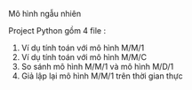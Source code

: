 Mô hình ngẫu nhiên

Project Python gồm 4 file :
1. Ví dụ tính toán với mô hình M/M/1
2. Ví dụ tính toán với mô hình M/M/C
3. So sánh mô hình M/M/1 và mô hình M/D/1
4. Giả lập lại mô hình M/M/1 trên thời gian thực